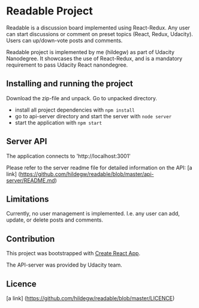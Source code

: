 # Readable Project
Readable is a discussion board implemented using React-Redux. Any user can start discussions or comment on preset topics (React, Redux, Udacity). Users can up/down-vote posts and comments.

Readable project is implemented by me (hildegw) as part of Udacity Nanodegree. It showcases the use of React-Redux, and is a mandatory requirement to pass Udacity React nanondegree.


## Installing and running the project
Download the zip-file and unpack. Go to unpacked directory.
* install all project dependencies with `npm install`
* go to api-server directory and start the server with `node server`
* start the application with `npm start`


## Server API
The application connects to 'http://localhost:3001'

Please refer to the server readme file for detailed information on the API:
[a link] (https://github.com/hildegw/readable/blob/master/api-server/README.md)


## Limitations
Currently, no user management is implemented. I.e. any user can add, update, or delete posts and comments.


## Contribution

This project was bootstrapped with [Create React App](https://github.com/facebookincubator/create-react-app).

The API-server was provided by Udacity team.

## Licence
[a link] (https://github.com/hildegw/readable/blob/master/LICENCE)
